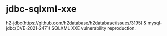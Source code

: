 # jdbc-sqlxml-xxe
h2-jdbc(https://github.com/h2database/h2database/issues/3195) &amp; mysql-jdbc(CVE-2021-2471) SQLXML XXE vulnerability reproduction.
